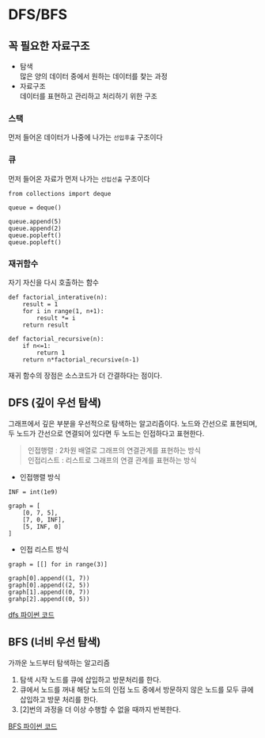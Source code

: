 # DFS/BFS
## 꼭 필요한 자료구조
- 탐색  
많은 양의 데이터 중에서 원하는 데이터를 찾는 과정
- 자료구조  
데이터를 표현하고 관리하고 처리하기 위한 구조  

### 스택
먼저 들어온 데이터가 나중에 나가는 `선입후출` 구조이다
### 큐
먼저 들어온 자료가 먼저 나가는 `선입선출` 구조이다

```
from collections import deque

queue = deque()

queue.append(5)
queue.append(2)
queue.popleft()
queue.popleft()
```

### 재귀함수
자기 자신을 다시 호출하는 함수

```
def factorial_interative(n):
	result = 1
	for i in range(1, n+1):
		result *= i
	return result
	
def factorial_recursive(n):
	if n<=1:
		return 1
	return n*factorial_recursive(n-1)
```

재귀 함수의 장점은 소스코드가 더 간결하다는 점이다.

## DFS (깊이 우선 탐색)
그래프에서 깊은 부분을 우선적으로 탐색하는 알고리즘이다. 노드와 간선으로 표현되며, 두 노드가 간선으로 연결되어 있다면 두 노드는 인접하다고 표현한다.

> 인접행렬 : 2차원 배열로 그래프의 연결관계를 표현하는 방식  
> 인접리스트 : 리스트로 그래프의 연결 관계를 표현하는 방식  

  
- 인접행렬 방식  
```
INF = int(1e9)

graph = [
	[0, 7, 5],
	[7, 0, INF],
	[5, INF, 0]
]
```      
- 인접 리스트 방식   
```
graph = [[] for in range(3)]

graph[0].append((1, 7))
graph[0].append((2, 5))
graph[1].append((0, 7))
grahp[2].append((0, 5))
```  
 
[dfs 파이썬 코드](./dfs.py)

## BFS (너비 우선 탐색)
가까운 노드부터 탐색하는 알고리즘
1. 탐색 시작 노드를 큐에 삽입하고 방문처리를 한다.
2. 큐에서 노드를 꺼내 해당 노드의 인접 노드 중에서 방문하지 않은 노드를 모두 큐에 삽입하고 방문 처리를 한다.
3. [2]번의 과정을 더 이상 수행할 수 없을 때까지 반복한다.

[BFS 파이썬 코드](./bfs.py)
